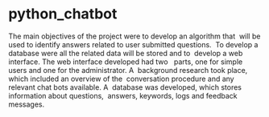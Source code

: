 # python_chatbot
The main objectives of the project were to develop an algorithm that  will be used to identify answers related to user submitted questions.  To develop a database were all the related data will be stored and to  develop a web interface. The web interface developed had two   parts, one for simple users and one for the administrator. A  background research took place, which included an overview of the  conversation procedure and any relevant chat bots available. A  database was developed, which stores information about questions,  answers, keywords, logs and feedback messages. 
